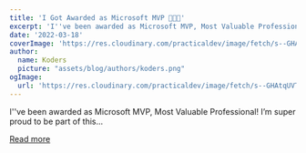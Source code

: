```yaml
---
title: 'I Got Awarded as Microsoft MVP 🥳🥳🥳'
excerpt: 'I''ve been awarded as Microsoft MVP, Most Valuable Professional!    I’m super proud to be part of this...'
date: '2022-03-18'
coverImage: 'https://res.cloudinary.com/practicaldev/image/fetch/s--GHAtqUVT--/c_imagga_scale,f_auto,fl_progressive,h_420,q_auto,w_1000/https://dev-to-uploads.s3.amazonaws.com/uploads/articles/domjp4og4cf93joee9av.jpeg'
author:
  name: Koders
  picture: "assets/blog/authors/koders.png"
ogImage:
  url: 'https://res.cloudinary.com/practicaldev/image/fetch/s--GHAtqUVT--/c_imagga_scale,f_auto,fl_progressive,h_420,q_auto,w_1000/https://dev-to-uploads.s3.amazonaws.com/uploads/articles/domjp4og4cf93joee9av.jpeg'
---
```


I''ve been awarded as Microsoft MVP, Most Valuable Professional!    I’m super proud to be part of this...

[Read more](https://dev.to/n3wt0n/i-got-awarded-as-microsoft-mvp-8e1)
